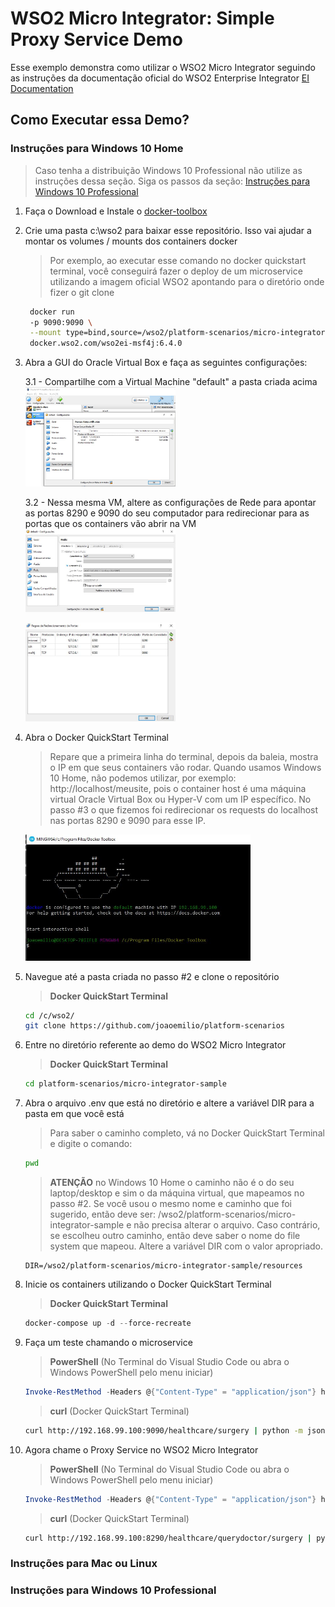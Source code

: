 # WSO2 Micro Integrator: Simple Proxy Service Demo
Esse exemplo demonstra como utilizar o WSO2 Micro Integrator seguindo as instruções da documentação oficial do WSO2 Enterprise Integrator [EI Documentation](https://docs.wso2.com/display/EI640/Sending+a+Simple+Message+to+a+Service+Using+the+Micro+Integrator)

## Como Executar essa Demo?
   
### Instruções para Windows 10 Home 
   > Caso tenha a distribuição Windows 10 Professional não utilize as instruções dessa seção. Siga os passos da seção: [Instruções para Windows 10 Professional](#instruções-para-windows-10-professional)

1. Faça o Download e Instale o [docker-toolbox](https://docs.docker.com/toolbox/toolbox_install_windows/)


2. Crie uma pasta c:\wso2 para baixar esse repositório. Isso vai ajudar a montar os volumes / mounts dos containers docker
   > Por exemplo, ao executar esse comando no docker quickstart terminal, você conseguirá fazer o deploy de um microservice utilizando a imagem oficial WSO2 apontando para o diretório onde fizer o git clone
     ```bash
      docker run 
      -p 9090:9090 \
      --mount type=bind,source=/wso2/platform-scenarios/micro-integrator-sample/v1.0.0/msf4j-setup/resources/microservices,target=/home/wso2carbon/wso2ei-6.4.0/wso2/msf4j/deployment/microservices/ \
      docker.wso2.com/wso2ei-msf4j:6.4.0
     ```

3. Abra a GUI do Oracle Virtual Box e faça as seguintes configurações:

   3.1 - Compartilhe com a Virtual Machine "default" a pasta criada acima
   <img src="https://raw.githubusercontent.com/joaoemilio/platform-scenarios/master/micro-integrator-sample/images/oracle-virtual-box-shared-folder.jpg" height="50%" width="50%">

   3.2 - Nessa mesma VM, altere as configurações de Rede para apontar as portas 8290 e 9090 do seu computador para redirecionar para as portas que os containers vão abrir na VM
    <img src="https://raw.githubusercontent.com/joaoemilio/platform-scenarios/master/micro-integrator-sample/images/virtualbox-port-forwarding-1.jpg" height="50%" width="50%">

    <img src="https://raw.githubusercontent.com/joaoemilio/platform-scenarios/master/micro-integrator-sample/images/virtualbox-port-forwarding-2.jpg" height="50%" width="50%">

4. Abra o Docker QuickStart Terminal
   > Repare que a primeira linha do terminal, depois da baleia, mostra o IP em que seus containers vão rodar. Quando usamos Windows 10 Home, não podemos utilizar, por exemplo: http://localhost/meusite, pois o container host é uma máquina virtual Oracle Virtual Box ou Hyper-V com um IP específico. No passo #3 o que fizemos foi redirecionar os requests do localhost nas portas 8290 e 9090 para esse IP.

   <img src="https://raw.githubusercontent.com/joaoemilio/platform-scenarios/master/micro-integrator-sample/images/docker-quickstart-terminal.jpg" height="75%" width="75%">

5. Navegue até a pasta criada no passo #2 e clone o repositório
    > **Docker QuickStart Terminal**
    ```bash
    cd /c/wso2/
    git clone https://github.com/joaoemilio/platform-scenarios
    ```
6. Entre no diretório referente ao demo do WSO2 Micro Integrator
    > **Docker QuickStart Terminal**
    ```bash
    cd platform-scenarios/micro-integrator-sample
    ```
7. Abra o arquivo .env que está no diretório e altere a variável DIR para a pasta em que você está
    > Para saber o caminho completo, vá no Docker QuickStart Terminal e digite o comando:
    ```bash
    pwd
    ```
    
    > **ATENÇÃO** no Windows 10 Home o caminho não é o do seu laptop/desktop e sim o da máquina virtual, que mapeamos no passo #2. Se você usou o mesmo nome e caminho que foi sugerido, então deve ser: 
    /wso2/platform-scenarios/micro-integrator-sample e não precisa alterar o arquivo. Caso contrário, se escolheu outro caminho, então deve saber o nome do file system que mapeou. Altere a variável DIR com o valor apropriado.

    ```
    DIR=/wso2/platform-scenarios/micro-integrator-sample/resources
    ```

8. Inicie os containers utilizando o Docker QuickStart Terminal
    > **Docker QuickStart Terminal**
    ```powershell
    docker-compose up -d --force-recreate
    ```
7. Faça um teste chamando o microservice
    > **PowerShell** (No Terminal do Visual Studio Code ou abra o Windows PowerShell pelo menu iniciar)
    ```powershell
    Invoke-RestMethod -Headers @{"Content-Type" = "application/json"} http://192.168.99.100:9090/healthcare/surgery
    ```
    > **curl** (Docker QuickStart Terminal)
    ```bash
    curl http://192.168.99.100:9090/healthcare/surgery | python -m json.tool
    ```

8. Agora chame o Proxy Service no WSO2 Micro Integrator 
    > **PowerShell** (No Terminal do Visual Studio Code ou abra o Windows PowerShell pelo menu iniciar)
    ```powershell
    Invoke-RestMethod -Headers @{"Content-Type" = "application/json"} http://192.168.99.100:8290/healthcare/querydoctor/surgery
    ```
    > **curl** (Docker QuickStart Terminal)
    ```bash
    curl http://192.168.99.100:8290/healthcare/querydoctor/surgery | python -m json.tool
    ```

### Instruções para Mac ou Linux

### Instruções para Windows 10 Professional